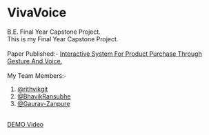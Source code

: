 # VivaVoice
B.E. Final Year Capstone Project. <br />
This is my Final Year Capstone Project. <br />
<br />
Paper Published:- <a href="https://ijcrt.org/viewfulltext.php?&p_id=IJCRT2205657" target="_blank">Interactive System For Product Purchase Through Gesture And Voice.</a>  <br />
<br />
My Team Members:- <br />
1. <a href="https://github.com/rithvikgit" target="_blank">@rithvikgit</a>  <br />
2. <a href="https://github.com/BhavikRansubhe" target="_blank">@BhavikRansubhe</a> <br />
3. <a href="https://github.com/Gaurav-Zanpure" target="_blank">@Gaurav-Zanpure</a>  <br />

 <br />
 <a href="https://drive.google.com/file/d/1LdgnerWjBmsyUaU48ybe1Q8ClCxCuW5i/view?usp=drivesdk" target="_blank">DEMO Video</a>  <br />
